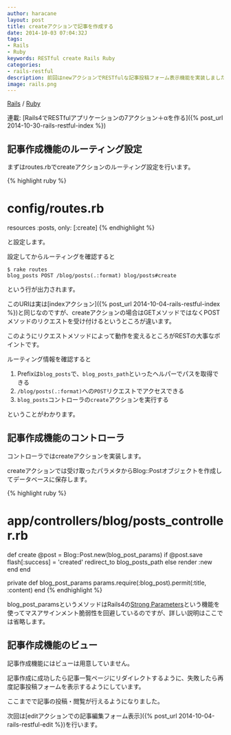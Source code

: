```yaml
---
author: haracane
layout: post
title: createアクションで記事を作成する
date: 2014-10-03 07:04:32J
tags:
- Rails
- Ruby
keywords: RESTful create Rails Ruby
categories:
- rails-restful
description: 前回はnewアクションでRESTfulな記事投稿フォーム表示機能を実装しました。今回はその投稿フォームから受け取ったデータで記事を作成するcreateアクションでの実装を行います。
image: rails.png
---
```

<!-- tag_links -->
[Rails](/tags/rails/) / [Ruby](/tags/ruby/)

<!-- category_links -->
連載: [Rails4でRESTfulアプリケーションの7アクション＋αを作る]({% post_url 2014-10-30-rails-restful-index %})

<!-- content -->
## 記事作成機能のルーティング設定

まずはroutes.rbでcreateアクションのルーティング設定を行います。

{% highlight ruby %}
# config/routes.rb
resources :posts, only: [:create]
{% endhighlight %}

と設定します。

設定してからルーティングを確認すると

    $ rake routes
    blog_posts POST /blog/posts(.:format) blog/posts#create

という行が出力されます。

このURIは実は[indexアクション]({% post_url 2014-10-04-rails-restful-index %})と同じなのですが、createアクションの場合はGETメソッドではなくPOSTメソッドのリクエストを受け付けるというところが違います。

このようにリクエストメソッドによって動作を変えるところがRESTの大事なポイントです。

ルーティング情報を確認すると

1. Prefixは`blog_posts`で、`blog_posts_path`といったヘルパーでパスを取得できる
2. `/blog/posts(.:format)`への`POST`リクエストでアクセスできる
3. `blog_posts`コントローラの`create`アクションを実行する

ということがわかります。

## 記事作成機能のコントローラ

コントローラではcreateアクションを実装します。

createアクションでは受け取ったパラメタからBlog::Postオブジェクトを作成してデータベースに保存します。

{% highlight ruby %}
# app/controllers/blog/posts_controller.rb
def create
  @post = Blog::Post.new(blog_post_params)
  if @post.save
    flash[:success] = 'created'
    redirect_to blog_posts_path
  else
    render :new
  end
end

private
  def blog_post_params
    params.require(:blog_post).permit(:title, :content)
  end
{% endhighlight %}

blog_post_paramsというメソッドはRails4の[Strong Parameters](https://github.com/rails/strong_parameters)という機能を使ってマスアサインメント脆弱性を回避しているのですが、詳しい説明はここでは省略します。

## 記事作成機能のビュー

記事作成機能にはビューは用意していません。

記事作成に成功したら記事一覧ページにリダイレクトするように、失敗したら再度記事投稿フォームを表示するようにしています。

ここまでで記事の投稿・閲覧が行えるようになりました。

次回は[editアクションでの記事編集フォーム表示]({% post_url 2014-10-04-rails-restful-edit %})を行います。
